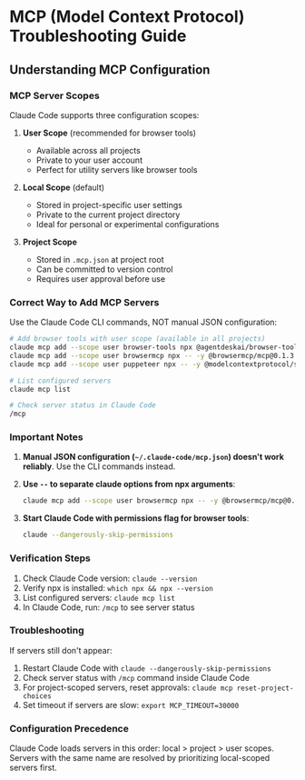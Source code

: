 # MCP (Model Context Protocol) Troubleshooting Guide

## Understanding MCP Configuration

### MCP Server Scopes

Claude Code supports three configuration scopes:

1. **User Scope** (recommended for browser tools)
   - Available across all projects
   - Private to your user account
   - Perfect for utility servers like browser tools

2. **Local Scope** (default)
   - Stored in project-specific user settings
   - Private to the current project directory
   - Ideal for personal or experimental configurations

3. **Project Scope**
   - Stored in `.mcp.json` at project root
   - Can be committed to version control
   - Requires user approval before use

### Correct Way to Add MCP Servers

Use the Claude Code CLI commands, NOT manual JSON configuration:

```bash
# Add browser tools with user scope (available in all projects)
claude mcp add --scope user browser-tools npx @agentdeskai/browser-tools-mcp@latest
claude mcp add --scope user browsermcp npx -- -y @browsermcp/mcp@0.1.3
claude mcp add --scope user puppeteer npx -- -y @modelcontextprotocol/server-puppeteer

# List configured servers
claude mcp list

# Check server status in Claude Code
/mcp
```

### Important Notes

1. **Manual JSON configuration (`~/.claude-code/mcp.json`) doesn't work reliably**. Use the CLI commands instead.

2. **Use `--` to separate claude options from npx arguments**:
   ```bash
   claude mcp add --scope user browsermcp npx -- -y @browsermcp/mcp@0.1.3
   ```

3. **Start Claude Code with permissions flag for browser tools**:
   ```bash
   claude --dangerously-skip-permissions
   ```

### Verification Steps

1. Check Claude Code version: `claude --version`
2. Verify npx is installed: `which npx && npx --version`
3. List configured servers: `claude mcp list`
4. In Claude Code, run: `/mcp` to see server status

### Troubleshooting

If servers still don't appear:
1. Restart Claude Code with `claude --dangerously-skip-permissions`
2. Check server status with `/mcp` command inside Claude Code
3. For project-scoped servers, reset approvals: `claude mcp reset-project-choices`
4. Set timeout if servers are slow: `export MCP_TIMEOUT=30000`

### Configuration Precedence

Claude Code loads servers in this order: local > project > user scopes. Servers with the same name are resolved by prioritizing local-scoped servers first.